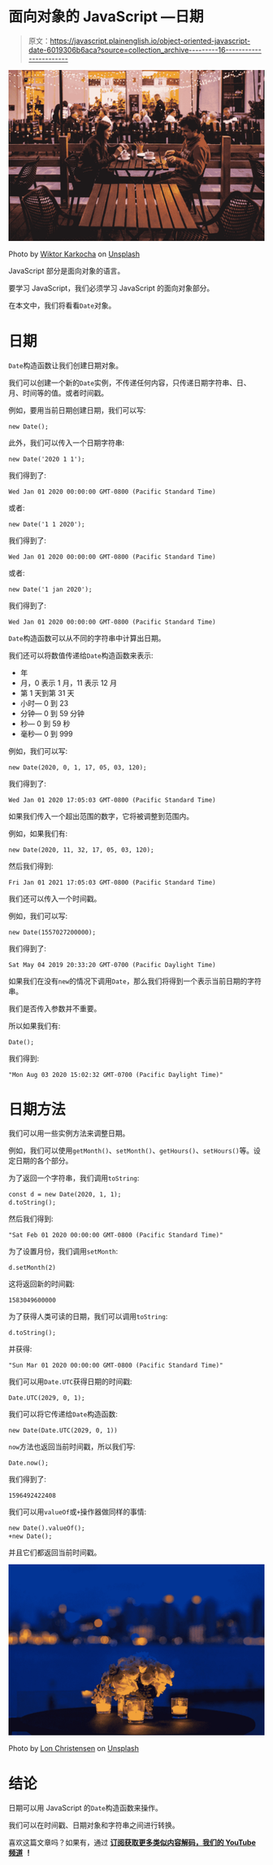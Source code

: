 # 面向对象的 JavaScript —日期

> 原文：<https://javascript.plainenglish.io/object-oriented-javascript-date-6019306b6aca?source=collection_archive---------16----------------------->

![](img/5d3356d93e47ade8f9ad18f7661dd888.png)

Photo by [Wiktor Karkocha](https://unsplash.com/@rotkif?utm_source=medium&utm_medium=referral) on [Unsplash](https://unsplash.com?utm_source=medium&utm_medium=referral)

JavaScript 部分是面向对象的语言。

要学习 JavaScript，我们必须学习 JavaScript 的面向对象部分。

在本文中，我们将看看`Date`对象。

# 日期

`Date`构造函数让我们创建日期对象。

我们可以创建一个新的`Date`实例，不传递任何内容，只传递日期字符串、日、月、时间等的值。或者时间戳。

例如，要用当前日期创建日期，我们可以写:

```
new Date();
```

此外，我们可以传入一个日期字符串:

```
new Date('2020 1 1');
```

我们得到了:

```
Wed Jan 01 2020 00:00:00 GMT-0800 (Pacific Standard Time)
```

或者:

```
new Date('1 1 2020');
```

我们得到了:

```
Wed Jan 01 2020 00:00:00 GMT-0800 (Pacific Standard Time)
```

或者:

```
new Date('1 jan 2020');
```

我们得到了:

```
Wed Jan 01 2020 00:00:00 GMT-0800 (Pacific Standard Time)
```

`Date`构造函数可以从不同的字符串中计算出日期。

我们还可以将数值传递给`Date`构造函数来表示:

*   年
*   月，0 表示 1 月，11 表示 12 月
*   第 1 天到第 31 天
*   小时— 0 到 23
*   分钟— 0 到 59 分钟
*   秒— 0 到 59 秒
*   毫秒— 0 到 999

例如，我们可以写:

```
new Date(2020, 0, 1, 17, 05, 03, 120);
```

我们得到了:

```
Wed Jan 01 2020 17:05:03 GMT-0800 (Pacific Standard Time)
```

如果我们传入一个超出范围的数字，它将被调整到范围内。

例如，如果我们有:

```
new Date(2020, 11, 32, 17, 05, 03, 120);
```

然后我们得到:

```
Fri Jan 01 2021 17:05:03 GMT-0800 (Pacific Standard Time)
```

我们还可以传入一个时间戳。

例如，我们可以写:

```
new Date(1557027200000);
```

我们得到了:

```
Sat May 04 2019 20:33:20 GMT-0700 (Pacific Daylight Time)
```

如果我们在没有`new`的情况下调用`Date`，那么我们将得到一个表示当前日期的字符串。

我们是否传入参数并不重要。

所以如果我们有:

```
Date();
```

我们得到:

```
"Mon Aug 03 2020 15:02:32 GMT-0700 (Pacific Daylight Time)"
```

# 日期方法

我们可以用一些实例方法来调整日期。

例如，我们可以使用`getMonth()`、`setMonth()`、`getHours()`、`setHours()`等。设定日期的各个部分。

为了返回一个字符串，我们调用`toString`:

```
const d = new Date(2020, 1, 1);
d.toString();
```

然后我们得到:

```
"Sat Feb 01 2020 00:00:00 GMT-0800 (Pacific Standard Time)"
```

为了设置月份，我们调用`setMonth`:

```
d.setMonth(2)
```

这将返回新的时间戳:

```
1583049600000
```

为了获得人类可读的日期，我们可以调用`toString`:

```
d.toString();
```

并获得:

```
"Sun Mar 01 2020 00:00:00 GMT-0800 (Pacific Standard Time)"
```

我们可以用`Date.UTC`获得日期的时间戳:

```
Date.UTC(2029, 0, 1);
```

我们可以将它传递给`Date`构造函数:

```
new Date(Date.UTC(2029, 0, 1))
```

`now`方法也返回当前时间戳，所以我们写:

```
Date.now();
```

我们得到了:

```
1596492422408
```

我们可以用`valueOf`或`+`操作器做同样的事情:

```
new Date().valueOf();
+new Date();
```

并且它们都返回当前时间戳。

![](img/912e3c4ec648d34ae38b69e83e0c61ce.png)

Photo by [Lon Christensen](https://unsplash.com/@lonwake?utm_source=medium&utm_medium=referral) on [Unsplash](https://unsplash.com?utm_source=medium&utm_medium=referral)

# 结论

日期可以用 JavaScript 的`Date`构造函数来操作。

我们可以在时间戳、日期对象和字符串之间进行转换。

喜欢这篇文章吗？如果有，通过 [**订阅获取更多类似内容解码，我们的 YouTube 频道**](https://www.youtube.com/channel/UCtipWUghju290NWcn8jhyAw) **！**
